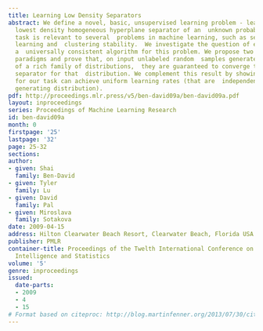 ```yaml
---
title: Learning Low Density Separators
abstract: We define a novel, basic, unsupervised learning problem - learning  the
  lowest density homogeneous hyperplane separator of an  unknown probability distribution.  This
  task is relevant to several  problems in machine learning, such as semi-supervised
  learning and  clustering stability.  We investigate the question of existence of
  a  universally consistent algorithm for this problem. We propose two  natural learning
  paradigms and prove that, on input unlabeled random  samples generated by any member
  of a rich family of distributions,  they are guaranteed to converge to the optimal
  separator for that  distribution. We complement this result by showing that no learning  algorithm
  for our task can achieve uniform learning rates (that are  independent of the data
  generating distribution).
pdf: http://proceedings.mlr.press/v5/ben-david09a/ben-david09a.pdf
layout: inproceedings
series: Proceedings of Machine Learning Research
id: ben-david09a
month: 0
firstpage: '25'
lastpage: '32'
page: 25-32
sections: 
author:
- given: Shai
  family: Ben-David
- given: Tyler
  family: Lu
- given: David
  family: Pal
- given: Miroslava
  family: Sotakova
date: 2009-04-15
address: Hilton Clearwater Beach Resort, Clearwater Beach, Florida USA
publisher: PMLR
container-title: Proceedings of the Twelth International Conference on Artificial
  Intelligence and Statistics
volume: '5'
genre: inproceedings
issued:
  date-parts:
  - 2009
  - 4
  - 15
# Format based on citeproc: http://blog.martinfenner.org/2013/07/30/citeproc-yaml-for-bibliographies/
---
```

